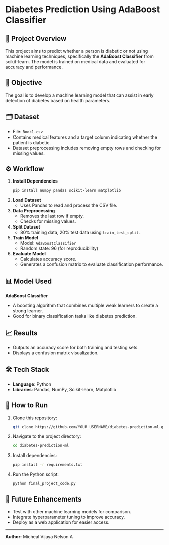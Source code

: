 
# Diabetes Prediction Using AdaBoost Classifier

## 📌 Project Overview
This project aims to predict whether a person is diabetic or not using machine learning techniques, specifically the **AdaBoost Classifier** from scikit-learn. The model is trained on medical data and evaluated for accuracy and performance.

## 🎯 Objective
The goal is to develop a machine learning model that can assist in early detection of diabetes based on health parameters.

## 🗂 Dataset
- File: `Book1.csv`
- Contains medical features and a target column indicating whether the patient is diabetic.
- Dataset preprocessing includes removing empty rows and checking for missing values.

## ⚙️ Workflow
1. **Install Dependencies**
   ```bash
   pip install numpy pandas scikit-learn matplotlib
   ```
2. **Load Dataset**
   - Uses Pandas to read and process the CSV file.
3. **Data Preprocessing**
   - Removes the last row if empty.
   - Checks for missing values.
4. **Split Dataset**
   - 80% training data, 20% test data using `train_test_split`.
5. **Train Model**
   - Model: `AdaBoostClassifier`
   - Random state: 96 (for reproducibility)
6. **Evaluate Model**
   - Calculates accuracy score.
   - Generates a confusion matrix to evaluate classification performance.

## 📊 Model Used
**AdaBoost Classifier**
- A boosting algorithm that combines multiple weak learners to create a strong learner.
- Good for binary classification tasks like diabetes prediction.

## 📈 Results
- Outputs an accuracy score for both training and testing sets.
- Displays a confusion matrix visualization.

## 🛠 Tech Stack
- **Language**: Python
- **Libraries**: Pandas, NumPy, Scikit-learn, Matplotlib

## 🚀 How to Run
1. Clone this repository:
   ```bash
   git clone https://github.com/YOUR_USERNAME/diabetes-prediction-ml.git
   ```
2. Navigate to the project directory:
   ```bash
   cd diabetes-prediction-ml
   ```
3. Install dependencies:
   ```bash
   pip install -r requirements.txt
   ```
4. Run the Python script:
   ```bash
   python final_project_code.py
   ```

## 📌 Future Enhancements
- Test with other machine learning models for comparison.
- Integrate hyperparameter tuning to improve accuracy.
- Deploy as a web application for easier access.

---
**Author:** Micheal Vijaya Nelson A
